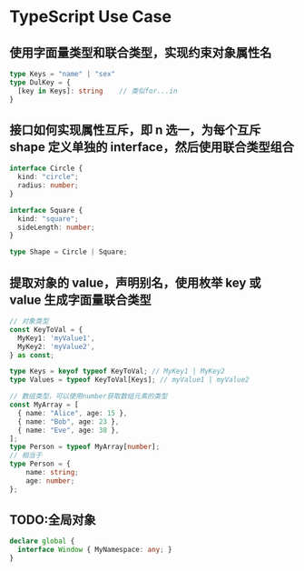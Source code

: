 # TypeScript Use Case

## 使用字面量类型和联合类型，实现约束对象属性名

```TypeScript
type Keys = "name" | "sex"
type DulKey = {
  [key in Keys]: string    // 类似for...in
}
```

## 接口如何实现属性互斥，即 n 选一，为每个互斥 shape 定义单独的 interface，然后使用联合类型组合

```TypeScript
interface Circle {
  kind: "circle";
  radius: number;
}

interface Square {
  kind: "square";
  sideLength: number;
}

type Shape = Circle | Square;
```

## 提取对象的 value，声明别名，使用枚举 key 或 value 生成字面量联合类型

```TypeScript
// 对象类型
const KeyToVal = {
  MyKey1: 'myValue1',
  MyKey2: 'myValue2',
} as const;

type Keys = keyof typeof KeyToVal; // MyKey1 | MyKey2
type Values = typeof KeyToVal[Keys]; // myValue1 | myValue2

// 数组类型，可以使用number获取数组元素的类型
const MyArray = [
  { name: "Alice", age: 15 },
  { name: "Bob", age: 23 },
  { name: "Eve", age: 38 },
];
type Person = typeof MyArray[number];
// 相当于
type Person = {
    name: string;
    age: number;
};
```

## TODO:全局对象

```TypeScript
declare global {
  interface Window { MyNamespace: any; }
}
```

